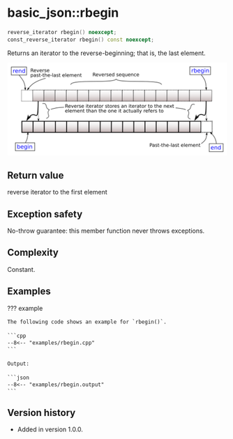 # basic_json::rbegin

```cpp
reverse_iterator rbegin() noexcept;
const_reverse_iterator rbegin() const noexcept;
```

Returns an iterator to the reverse-beginning; that is, the last element.

![Illustration from cppreference.com](../../images/range-rbegin-rend.svg)

## Return value

reverse iterator to the first element

## Exception safety

No-throw guarantee: this member function never throws exceptions.

## Complexity

Constant.

## Examples

??? example

    The following code shows an example for `rbegin()`.
    
    ```cpp
    --8<-- "examples/rbegin.cpp"
    ```
    
    Output:
    
    ```json
    --8<-- "examples/rbegin.output"
    ```

## Version history

- Added in version 1.0.0.

